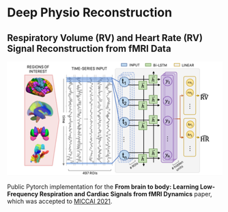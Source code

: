 # Deep Physio Reconstruction

## Respiratory Volume (RV) and Heart Rate (RV) Signal Reconstruction from fMRI Data

![Method overview](figures/pipeline.png)

Public Pytorch implementation for the **From brain to body: Learning Low-Frequency Respiration and Cardiac Signals from fMRI Dynamics** 
paper, which was accepted to [MICCAI 2021](https://www.miccai2021.org/en/).

<!-- 
If you find this code helpful in your research please cite the following paper:

```
[CITE]
``` -->

<!-- The paper can be found [here](XXX). -->
